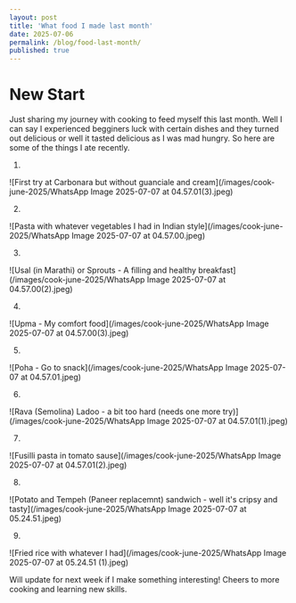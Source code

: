 ```yaml
---
layout: post
title: 'What food I made last month'
date: 2025-07-06
permalink: /blog/food-last-month/
published: true
---
```


# New Start

Just sharing my journey with cooking to feed myself this last month. Well I can say I experienced begginers luck with certain dishes and they turned out delicious or well it tasted delicious as I was mad hungry. So here are some of the things I ate recently.

1. 
![First try at Carbonara but without guanciale and cream](/images/cook-june-2025/WhatsApp Image 2025-07-07 at 04.57.01(3).jpeg)


2. 
![Pasta with whatever vegetables I had in Indian style](/images/cook-june-2025/WhatsApp Image 2025-07-07 at 04.57.00.jpeg)

3. 
![Usal (in Marathi) or Sprouts - A filling and healthy breakfast](/images/cook-june-2025/WhatsApp Image 2025-07-07 at 04.57.00(2).jpeg)

4. 
![Upma - My comfort food](/images/cook-june-2025/WhatsApp Image 2025-07-07 at 04.57.00(3).jpeg)

5. 
![Poha - Go to snack](/images/cook-june-2025/WhatsApp Image 2025-07-07 at 04.57.01.jpeg)

6. 
![Rava (Semolina) Ladoo - a bit too hard (needs one more try)](/images/cook-june-2025/WhatsApp Image 2025-07-07 at 04.57.01(1).jpeg)

7. 
![Fusilli pasta in tomato sause](/images/cook-june-2025/WhatsApp Image 2025-07-07 at 04.57.01(2).jpeg)

8. 
![Potato and Tempeh (Paneer replacemnt) sandwich - well it's cripsy and tasty](/images/cook-june-2025/WhatsApp Image 2025-07-07 at 05.24.51.jpeg)

9. 
![Fried rice with whatever I had](/images/cook-june-2025/WhatsApp Image 2025-07-07 at 05.24.51 (1).jpeg)



Will update for next week if I make something interesting! Cheers to more cooking and learning new skills.